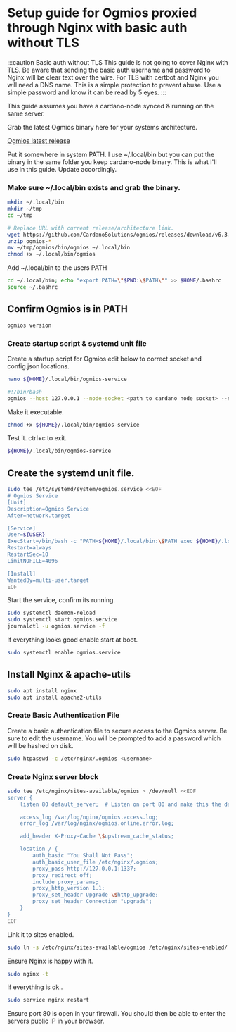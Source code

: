 # Setup guide for Ogmios proxied through Nginx with basic auth without TLS

:::caution Basic auth without TLS
This guide is not going to cover Nginx with TLS. Be aware that sending the basic auth username and password to Nginx will be clear text over the wire. For TLS with certbot and Nginx you will need a DNS name. This is a simple protection to prevent abuse. Use a simple password and know it can be read by 5 eyes.
:::

This guide assumes you have a cardano-node synced & running on the same server.

Grab the latest Ogmios binary here for your systems architecture.

[Ogmios latest release](https://github.com/CardanoSolutions/ogmios/releases)

Put it somewhere in system PATH. I use ~/.local/bin but you can put the binary in the same folder you keep cardano-node binary. This is what I'll use in this guide. Update accordingly.

### Make sure ~/.local/bin exists and grab the binary.

```bash
mkdir ~/.local/bin
mkdir ~/tmp
cd ~/tmp

# Replace URL with current release/architecture link.
wget https://github.com/CardanoSolutions/ogmios/releases/download/v6.3.0/ogmios-v6.3.0-aarch64-linux.zip
unzip ogmios-*
mv ~/tmp/ogmios/bin/ogmios ~/.local/bin
chmod +x ~/.local/bin/ogmios
```

Add ~/.local/bin to the users PATH

```bash
cd ~/.local/bin; echo "export PATH=\"$PWD:\$PATH\"" >> $HOME/.bashrc
source ~/.bashrc
```

## Confirm Ogmios is in PATH

```bash
ogmios version
```

### Create startup script & systemd unit file

Create a startup script for Ogmios edit below to correct socket and config.json locations.

```bash
nano ${HOME}/.local/bin/ogmios-service
```

```bash
#!/bin/bash
ogmios --host 127.0.0.1 --node-socket <path to cardano node socket> --node-config <path to cardano node config.json>
```

Make it executable.

```bash
chmod +x ${HOME}/.local/bin/ogmios-service

```

Test it. ctrl+c to exit.

```bash
${HOME}/.local/bin/ogmios-service

```

## Create the systemd unit file.

```bash
sudo tee /etc/systemd/system/ogmios.service <<EOF
# Ogmios Service
[Unit]
Description=Ogmios Service
After=network.target

[Service]
User=${USER}
ExecStart=/bin/bash -c "PATH=${HOME}/.local/bin:\$PATH exec ${HOME}/.local/bin/ogmios-service"
Restart=always
RestartSec=10
LimitNOFILE=4096

[Install]
WantedBy=multi-user.target
EOF
```

Start the service, confirm its running.

```bash
sudo systemctl daemon-reload
sudo systemctl start ogmios.service
journalctl -u ogmios.service -f
```

If everything looks good enable start at boot.

```bash
sudo systemctl enable ogmios.service
```

## Install Nginx & apache-utils

```bash
sudo apt install nginx
sudo apt install apache2-utils
```

### Create Basic Authentication File

Create a basic authentication file to secure access to the Ogmios server. Be sure to edit the username. You will be prompted to add a password
 which will be hashed on disk.

```bash
sudo htpasswd -c /etc/nginx/.ogmios <username>
```

### Create Nginx server block

```bash
sudo tee /etc/nginx/sites-available/ogmios > /dev/null <<EOF
server {
    listen 80 default_server;  # Listen on port 80 and make this the default server

    access_log /var/log/nginx/ogmios.access.log;
    error_log /var/log/nginx/ogmios.online.error.log;

    add_header X-Proxy-Cache \$upstream_cache_status;

    location / {
        auth_basic "You Shall Not Pass";
        auth_basic_user_file /etc/nginx/.ogmios;
        proxy_pass http://127.0.0.1:1337;
        proxy_redirect off;
        include proxy_params;
        proxy_http_version 1.1;
        proxy_set_header Upgrade \$http_upgrade;
        proxy_set_header Connection "upgrade";
    }
}
EOF

```

Link it to sites enabled.

```bash
sudo ln -s /etc/nginx/sites-available/ogmios /etc/nginx/sites-enabled/
```

Ensure Nginx is happy with it.

```bash
sudo nginx -t
```

If everything is ok..

```bash
sudo service nginx restart
```

Ensure port 80 is open in your firewall. You should then be able to enter the servers public IP in your browser.


